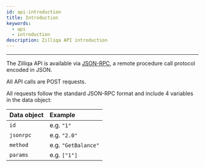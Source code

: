 ```yaml
---
id: api-introduction
title: Introduction
keywords:
  - api
  - introduction
description: Zilliqa API introduction
---
```


---

The Zilliqa API is available via
[JSON-RPC](https://en.wikipedia.org/wiki/JSON-RPC), a remote procedure
call protocol encoded in JSON.

All API calls are POST requests.

All requests follow the standard JSON-RPC format and include 4 variables in the
data object:

| Data object | Example             |
| ----------- | :------------------ |
| `id`        | e.g. `"1"`          |
| `jsonrpc`   | e.g. `"2.0"`        |
| `method`    | e.g. `"GetBalance"` |
| `params`    | e.g. `["1"]`        |
